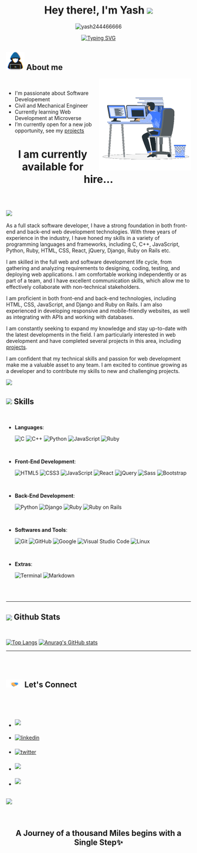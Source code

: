 <h1 align="center">Hey there!, I'm Yash <img src="https://media.giphy.com/media/hvRJCLFzcasrR4ia7z/giphy.gif" width="35"></h1>
<p align="center"> <img src="https://komarev.com/ghpvc/?username=yash244466666&color=green&style=for-the-badge&label=PROFILE+VISITORS" alt="yash244466666" /> </p>
<p align="center"> <a href="https://git.io/typing-svg"><img src="https://readme-typing-svg.herokuapp.com?font=Roboto&weight=900&size=48&duration=2000&pause=1000&width=1200&height=100&lines=My+full+name+is+Md.+Mohi+Minul+Islam+Yash..%E2%9C%8C;I'm+a+Full-Stack+Software+Developer;Software+Development+student+%40+Microverse+;An+active+Learner+%26+Innovator;I'm+from+Bangladesh;I+just+%F0%9F%92%99%F0%9F%92%9C+everything+about+engineering+%F0%9F%92%96+" alt="Typing SVG" /></a></p>

## <picture><img src = "https://github.com/0xAbdulKhalid/0xAbdulKhalid/raw/main/assets/mdImages/about_me.gif" width = 50px></picture> **About me**

<picture> <img align="right" src="https://github.com/0xAbdulKhalid/0xAbdulKhalid/raw/main/assets/mdImages/Right_Side.gif" width = 250px></picture>

<br>

- I'm passionate about Software Developement
- Civil and Mechanical Engineer
- Currently learning Web Development at Microverse
- I’m currently open for a new job opportunity, see my [projects](https://yashsolo.netlify.app/)

<h1 align="center"> I am currently available for hire... </h1>

<br><br>

<img src="https://user-images.githubusercontent.com/73097560/115834477-dbab4500-a447-11eb-908a-139a6edaec5c.gif"><br>

<p>As a full stack software developer, I have a strong foundation in both front-end and back-end web development technologies. With three years of experience in the industry, I have honed my skills in a variety of programming languages and frameworks, including C, C++, JavaScript, Python, Ruby, HTML, CSS, React, jQuery, Django, Ruby on Rails etc.

I am skilled in the full web and software development life cycle, from gathering and analyzing requirements to designing, coding, testing, and deploying web applications. I am comfortable working independently or as part of a team, and I have excellent communication skills, which allow me to effectively collaborate with non-technical stakeholders.

I am proficient in both front-end and back-end technologies, including HTML, CSS, JavaScript, and Django and Ruby on Rails. I am also experienced in developing responsive and mobile-friendly websites, as well as integrating with APIs and working with databases.

I am constantly seeking to expand my knowledge and stay up-to-date with the latest developments in the field. I am particularly interested in web development and have completed several projects in this area, including [projects](https://yash244466666.github.io/Microverse---Portfolio-setup-and-mobile-first/).

I am confident that my technical skills and passion for web development make me a valuable asset to any team. I am excited to continue growing as a developer and to contribute my skills to new and challenging projects.</p>
<img src="https://user-images.githubusercontent.com/73097560/115834477-dbab4500-a447-11eb-908a-139a6edaec5c.gif"><br>

## <img src="https://media2.giphy.com/media/QssGEmpkyEOhBCb7e1/giphy.gif?cid=ecf05e47a0n3gi1bfqntqmob8g9aid1oyj2wr3ds3mg700bl&rid=giphy.gif" width ="25"><b> Skills </b>

<br>

<p align="center">

- **Languages**:

  ![C](https://img.shields.io/badge/C%20-%232370ED.svg?style=for-the-badge&logo=c&logoColor=white)
  ![C++](https://img.shields.io/badge/C++%20-%2300599C.svg?style=for-the-badge&logo=c%2B%2B&logoColor=white)
  ![Python](https://img.shields.io/badge/Python%20-%2314354C.svg?style=for-the-badge&logo=python&logoColor=white)
  ![JavaScript](https://img.shields.io/badge/JavaScript%20-%23F7DF1E.svg?style=for-the-badge&logo=javascript&logoColor=black)
  ![Ruby](https://img.shields.io/badge/Ruby%20-%23E34F26.svg?style=for-the-badge&logo=Ruby&logoColor=white)

<br>   
    
- **Front-End Development**:

  ![HTML5](https://img.shields.io/badge/HTML5%20-%23E34F26.svg?style=for-the-badge&logo=html5&logoColor=white)
  ![CSS3](https://img.shields.io/badge/CSS%20-%231572B6.svg?style=for-the-badge&logo=css3&logoColor=white)
  ![JavaScript](https://img.shields.io/badge/JavaScript%20-%23F7DF1E.svg?style=for-the-badge&logo=javascript&logoColor=black)
  ![React](https://img.shields.io/badge/React%20-%222A68.svg?style=for-the-badge&logo=React&logoColor=black)
  ![jQuery](https://img.shields.io/badge/jQuery%20-%23E34F26.svg?style=for-the-badge&logo=jQuery&logoColor=white)
  ![Sass](https://img.shields.io/badge/Sass%20-%231572B6.svg?style=for-the-badge&logo=Sass&logoColor=white)
  ![Bootstrap](https://img.shields.io/badge/Bootstrap%20-%2314354C.svg?style=for-the-badge&logo=Bootstrap&logoColor=white)

<br>

- **Back-End Development**:

  ![Python](https://img.shields.io/badge/Python%20-%2314354C.svg?style=for-the-badge&logo=python&logoColor=white)
  ![Django](https://img.shields.io/badge/Django%20-%222A68.svg?style=for-the-badge&logo=Django&logoColor=black)
  ![Ruby](https://img.shields.io/badge/Ruby%20-%23E34F26.svg?style=for-the-badge&logo=Ruby&logoColor=white)
  ![Ruby on Rails](https://img.shields.io/badge/RubyonRails%20-%23E34F26.svg?style=for-the-badge&logo=RubyonRails&logoColor=white)

<br>

- **Softwares and Tools**:

  ![Git](https://img.shields.io/badge/git-%23F05033.svg?style=for-the-badge&logo=git&logoColor=white)
  ![GitHub](https://img.shields.io/badge/github-%23121011.svg?style=for-the-badge&logo=github&logoColor=white)
  ![Google](https://img.shields.io/badge/google-%234285F4.svg?style=for-the-badge&logo=google&logoColor=white)
  ![Visual Studio Code](https://img.shields.io/badge/Visual%20Studio%20Code-0078d7.svg?style=for-the-badge&logo=visual-studio-code&logoColor=white)
  ![Linux](https://img.shields.io/badge/Linux-FCC624?style=for-the-badge&logo=linux&logoColor=black)

<br>

- **Extras**:

  ![Terminal](https://img.shields.io/badge/Terminal-%23054020?style=for-the-badge&logo=gnu-bash&logoColor=white)
  ![Markdown](https://img.shields.io/badge/markdown-%23000000.svg?style=for-the-badge&logo=markdown&logoColor=white)

</p>

<br>
<br>

---

## <img align="center" src="https://media.giphy.com/media/iY8CRBdQXODJSCERIr/giphy.gif" width="35"><b> Github Stats </b>

<br>

<div align="left">

[![Top Langs](https://github-readme-stats.vercel.app/api/top-langs/?username=yash244466666&theme=vision-friendly-dark&layout=compact)](https://github.com/yash244466666)
[![Anurag's GitHub stats](https://github-readme-stats.vercel.app/api?username=yash244466666&theme=vision-friendly-dark&layout=compact)](https://github.com/yash244466666)

---
</div>

<br>
<br>

## <img src="https://github.com/0xAbdulKhalid/0xAbdulKhalid/raw/main/assets/mdImages/handshake.gif" width ="45"><b> Let's Connect </b>
<!-- ## <img align="center" src="https://media.giphy.com/media/iY8CRBdQXODJSCERIr/giphy.gif" width="35"><b> Github Stats </b> -->

<br>
<div align='left'>
<br>
<br>
<ul>
  <li>
  <a href="tel:+44-785-7895" target="_blank">
  <img src="https://img.shields.io/badge/phone:  +8801710008502-%23EA4335.svg?style=for-the-badge&logo=phone&logoColor=white"style="margin-bottom: 5px;" />
  </a>
  </li>
  <br>
  <li>
  <a href="https://www.linkedin.com/in/yash-solo/-5036741b4/" target="_blank">
  <img src="https://img.shields.io/badge/linkedin:  Yash Solo-%2300acee.svg?color=405DE6&style=for-the-badge&logo=linkedin&logoColor=white" alt=linkedin style="margin-bottom: 5px;"/>
  </a>
  </li> 
  <br>
  <li>
  <a href="https://twitter.com/yash_solo000" target="_blank">
  <img src="https://img.shields.io/badge/twitter:  @yash_solo000-%23EA4335.svg?color=1DA1F2&style=for-the-badge&logo=twitter&logoColor=white" alt=twitter style="margin-bottom: 5px;"/>
  </a>
  </li>
  <br>
  <li>
  <a href="https://api.whatsapp.com/send?phone=+8801710008502" target="_blank">
  <img src="https://img.shields.io/badge/whatsapp:  +8801710008502-%04b51b.svg?style=for-the-badge&logo=whatsapp&logoColor=white" t=whatsapp style="margin-bottom: 5px;" />
  </a>
  </li>
  <br>
  <li>
  <a href="mailto:yash.solo.000@gmail.com" target="_blank">
  <img src="https://img.shields.io/badge/gmail:  yash.solo.000@gmail.com-%23EA4335.svg?style=for-the-badge&logo=gmail&logoColor=white" t=mail style="margin-bottom: 5px;" />
  </a>
  </li>

</ul>
</div>

<br>
<img src="https://user-images.githubusercontent.com/73097560/115834477-dbab4500-a447-11eb-908a-139a6edaec5c.gif">
<br>
<br>
<br>

<div align='center'>

## <b>A Journey of a thousand Miles begins with a Single Step✨</b>

</div>
<br>
